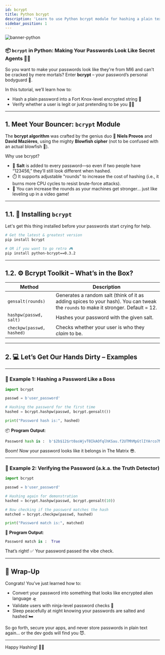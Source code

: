 ```yaml
---
id: bcrypt
title: Python bcrypt
description: 'Learn to use Python bcrypt module for hashing a plain text password into encrypted String'
sidebar_position: 1
---
```

![banner-python](@site/static/img/kits/python/banner-python.png)

### 📦 `bcrypt` in Python: Making Your Passwords Look Like Secret Agents 🕵️‍♂️

So you want to make your passwords look like they're from MI6 and can't be cracked by mere mortals? Enter **bcrypt** – your password’s personal bodyguard 💪.

In this tutorial, we’ll learn how to:

- Hash a plain password into a Fort Knox-level encrypted string 🏰
- Verify whether a user is legit or just pretending to be you 🧑‍💻

---

## 1. Meet Your Bouncer: `bcrypt` Module

The **bcrypt algorithm** was crafted by the genius duo 🧠 **Niels Provos** and **David Mazières**, using the mighty **Blowfish cipher** (not to be confused with an actual blowfish 🐡).

Why use bcrypt?

- 🔐 **Salt** is added to every password—so even if two people have “123456,” they’ll still look different when hashed.
- ⏱️ It supports adjustable "rounds" to increase the cost of hashing (i.e., it burns more CPU cycles to resist brute-force attacks).
- 🦾 You can increase the rounds as your machines get stronger... just like leveling up in a video game!

---

## 1.1. 🧪 Installing `bcrypt`

Let's get this thing installed before your passwords start crying for help.

```bash
# Get the latest & greatest version
pip install bcrypt

# OR if you want to go retro 🎮
pip install python-bcrypt==0.3.2
```

---

## 1.2. ⚙️ Bcrypt Toolkit – What’s in the Box?

| Method              | Description |
|---------------------|-------------|
| `gensalt(rounds)`   | Generates a random salt (think of it as adding spices to your hash). You can tweak the `rounds` to make it stronger. Default = 12. |
| `hashpw(passwd, salt)` | Hashes your password with the given salt. |
| `checkpw(passwd, hashed)` | Checks whether your user is who they *claim* to be. |

---

## 2. 💻 Let’s Get Our Hands Dirty – Examples

---

### 🔐 Example 1: Hashing a Password Like a Boss

```python
import bcrypt

passwd = b'user_password'

# Hashing the password for the first time
hashed = bcrypt.hashpw(passwd, bcrypt.gensalt())

print("Password hash is:", hashed)
```

📦 **Program Output**:

```py
Password hash is :  b'$2b$12$rt0asWjvT0IkAOfqlhKSau.f2UTMhMpGtlIYArco7MSKERkBhwioC'
```

Boom! Now your password looks like it belongs in The Matrix 😎.

---

### 🧪 Example 2: Verifying the Password (a.k.a. the Truth Detector)

```python
import bcrypt

passwd = b'user_password'

# Hashing again for demonstration
hashed = bcrypt.hashpw(passwd, bcrypt.gensalt(10))

# Now checking if the password matches the hash
matched = bcrypt.checkpw(passwd, hashed)

print("Password match is:", matched)
```

🔎 **Program Output**:

```py
Password match is :  True
```

That’s right! ✅ Your password passed the vibe check.

---

## 🎉 Wrap-Up

Congrats! You’ve just learned how to:

- Convert your password into something that looks like encrypted alien language 🛸
- Validate users with ninja-level password checks 🥷
- Sleep peacefully at night knowing your passwords are salted and hashed 🛏️

So go forth, secure your apps, and never store passwords in plain text again… or the dev gods will find you 😈.

---

Happy Hashing! 🔐🔥

